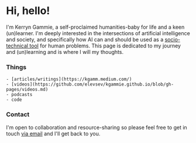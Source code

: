 # Hi, hello! 

I'm Kerryn Gammie, a self-proclaimed humanities-baby for life and a keen (un)learner. I'm deeply interested in the intersections of artificial intelligence and society, and specifically how AI can and should be used as a [socio-technical tool](https://arxiv.org/abs/2007.04068) for human problems. This page is dedicated to my journey and (un)learning and is where I will my thoughts.

### Things

```
- [articles/writings](https://kgamm.medium.com/)
- [videos](https://github.com/elevsev/kgammie.github.io/blob/gh-pages/videos.md) 
- podcasts
- code

```


### Contact

I'm open to collaboration and resource-sharing so please feel free to get in touch [via email](kgammie94@gmail.com) and I'll get back to you.
